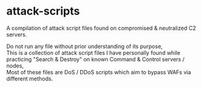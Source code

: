 # attack-scripts
A compilation of attack script files found on compromised &amp; neutralized C2 servers.

 Do not run any file without prior understanding of its purpose, <br />
 This is a collection of attack script files I have personally found while practicing "Search & Destroy" on known Command & Control servers / nodes, <br />
 Most of these files are DoS / DDoS scripts which aim to bypass WAFs via different methods.<br />
